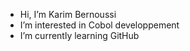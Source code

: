 - Hi, I’m Karim Bernoussi
- I’m interested in Cobol developpement
- I’m currently learning GitHub
  
<!---
Kbernoussi/Kbernoussi is a ✨ special ✨ repository because its `README.md` (this file) appears on your GitHub profile.
You can click the Preview link to take a look at your changes.
--->
